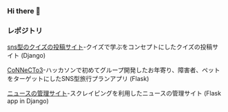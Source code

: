 ### Hi there 👋

### レポジトリ

[sns型のクイズの投稿サイト](https://github.com/yoshi429/quiz_project)-クイズで学ぶをコンセプトにしたクイズの投稿サイト (Django)

[CoNNeCTo3](https://github.com/yoshi429/Tornado2021)-ハッカソンで初めてグループ開発したお年寄り、障害者、ペットをターゲットにしたSNS型旅行プランアプリ (Flask)

[ニュースの管理サイト](https://github.com/yoshi429/Scraping-News)-スクレイピングを利用したニュースの管理サイト (Flask app in Django)
<!--
**yoshi429/yoshi429** is a ✨ _special_ ✨ repository because its `README.md` (this file) appears on your GitHub profile.

Here are some ideas to get you started:

- 🔭 I’m currently working on ...
- 🌱 I’m currently learning ...
- 👯 I’m looking to collaborate on ...
- 🤔 I’m looking for help with ...
- 💬 Ask me about ...
- 📫 How to reach me: ...
- 😄 Pronouns: ...
- ⚡ Fun fact: ...
-->
